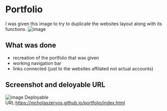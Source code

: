 # Portfolio
I was given this image to try to duplicate the websites layout along with its functions.
![image](https://user-images.githubusercontent.com/105948652/174195669-c2ea1b9e-2a61-4abf-8cea-da885dde065c.png)

## What was done
* recreation of the portfolio that was given
* working navigation bar 
* links connected (just to the websites affilated not actual accounts)

## Screenshot and deloyable URL
![image](https://user-images.githubusercontent.com/105948652/174196855-bcdfb2b4-b79a-46fa-933a-eb0881de8c8a.png)
Deployable URL:https://nicholaszervos.github.io/portfolio/index.html
